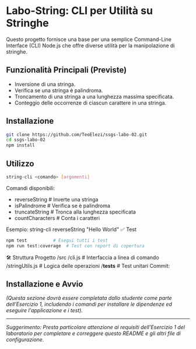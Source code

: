 # Labo-String: CLI per Utilità su Stringhe

Questo progetto fornisce una base per una semplice Command-Line Interface (CLI) Node.js che offre diverse utilità per la manipolazione di stringhe.


## Funzionalità Principali (Previste)

* Inversione di una stringa.
* Verifica se una stringa è palindroma.
* Troncamento di una stringa a una lunghezza massima specificata.
* Conteggio delle occorrenze di ciascun carattere in una stringa.



## Installazione
```bash
git clone https://github.com/TeoElezi/ssgs-labo-02.git
cd ssgs-labo-02
npm install
```
## Utilizzo
```bash
string-cli <comando> [argomenti]
```
Comandi disponibili:
- reverseString <stringa>          # Inverte una stringa
- isPalindrome <stringa>       # Verifica se è palindroma
- truncateString <stringa> <lung>  # Tronca alla lunghezza specificata
- countCharacters <stringa>            # Conta i caratteri

Esempio:
string-cli reverseString "Hello World"
✅ Test
```bash
npm test          # Esegui tutti i test
npm run test:coverage  # Test con report di copertura
```
🛠️ Struttura Progetto
/src
  /cli.js         # Interfaccia a linea di comando
  /stringUtils.js # Logica delle operazioni
/__tests__       # Test unitari
Commit:

## Installazione e Avvio

*(Questa sezione dovrà essere completata dallo studente come parte dell'Esercizio 1, includendo i comandi per installare le dipendenze ed eseguire l'applicazione e i test).*

---

*Suggerimento: Presta particolare attenzione ai requisiti dell'Esercizio 1 del laboratorio per completare e correggere questo README e gli altri file di configurazione.*